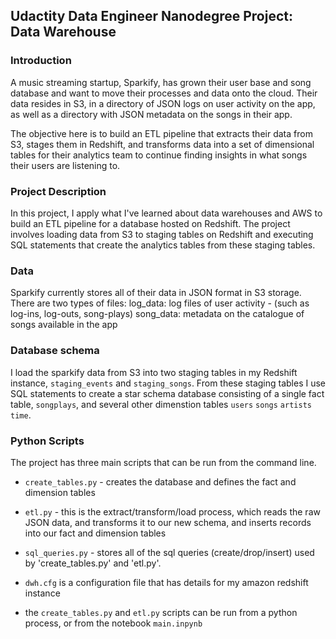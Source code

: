 ## Udactity Data Engineer Nanodegree Project: Data Warehouse

### Introduction
A music streaming startup, Sparkify, has grown their user base and song database and want to move their processes and data onto the cloud. Their data resides in S3, in a directory of JSON logs on user activity on the app, as well as a directory with JSON metadata on the songs in their app.

The objective here is to build an ETL pipeline that extracts their data from S3, stages them in Redshift, and transforms data into a set of dimensional tables for their analytics team to continue finding insights in what songs their users are listening to.

### Project Description
In this project, I apply what I've learned about data warehouses and AWS to build an ETL pipeline for a database hosted on Redshift. The project involves loading data from S3 to staging tables on Redshift and executing SQL statements that create the analytics tables from these staging tables.


### Data
Sparkify currently stores all of their data in JSON format in S3 storage.
There are two types of files:
    log_data: log files of user activity - (such as log-ins, log-outs, song-plays)
    song_data: metadata on the catalogue of songs available in the app


### Database schema
I load the sparkify data from S3 into two staging tables in my Redshift instance, `staging_events` and `staging_songs`. From these staging tables I use SQL statements to create a star schema database consisting of a single fact table, `songplays`, and several other dimenstion tables `users` `songs` `artists` `time`. 


### Python Scripts
The project has three main scripts that can be run from the command line. 
- `create_tables.py` - creates the database and defines the fact and dimension tables
- `etl.py` - this is the extract/transform/load process, which reads the raw JSON data, and transforms it to our new schema, and inserts records into our fact and dimension tables
- `sql_queries.py` - stores all of the sql queries (create/drop/insert) used by 'create_tables.py' and 'etl.py'. 
- `dwh.cfg` is a configuration file that has details for my amazon redshift instance

- the `create_tables.py` and `etl.py` scripts can be run from a python process, or from the notebook `main.inpynb`